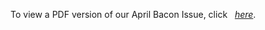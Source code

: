 To view a PDF version of our April Bacon Issue, click &nbsp;
[_here_](https://drive.google.com/file/d/1xjcUUXjTpRYAz6NELk92tzLnQOeCuEVX/view?usp=sharing).
